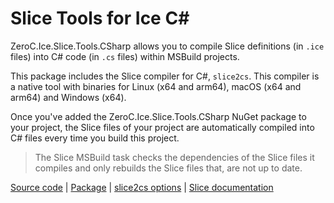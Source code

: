 # Slice Tools for Ice C\#

ZeroC.Ice.Slice.Tools.CSharp allows you to compile Slice definitions (in `.ice` files) into C# code (in `.cs` files)
within MSBuild projects.

This package includes the Slice compiler for C#, `slice2cs`. This compiler is a native tool with binaries for
Linux (x64 and arm64), macOS (x64 and arm64) and Windows (x64).

Once you've added the ZeroC.Ice.Slice.Tools.CSharp NuGet package to your project, the Slice files of your project are
automatically compiled into C# files every time you build this project.

> The Slice MSBuild task checks the dependencies of the Slice files it compiles and only rebuilds the Slice files that,
> are not up to date.

[Source code][source] | [Package][package] | [slice2cs options][slice2cs] | [Slice documentation][slice]

[package]: https://www.nuget.org/packages/ZeroC.Ice.Slice.Tools.CSharp
[slice]: https://doc.zeroc.com/ice/3.7/the-slice-language
[slice2cs]: https://doc.zeroc.com/ice/3.7/language-mappings/c-sharp-mapping/client-side-slice-to-c-sharp-mapping/slice2cs-command-line-options
[source]: https://github.com/zeroc-ice/ice/tree/main/tools/ZeroC.Ice.Slice.Tools.CSharp
